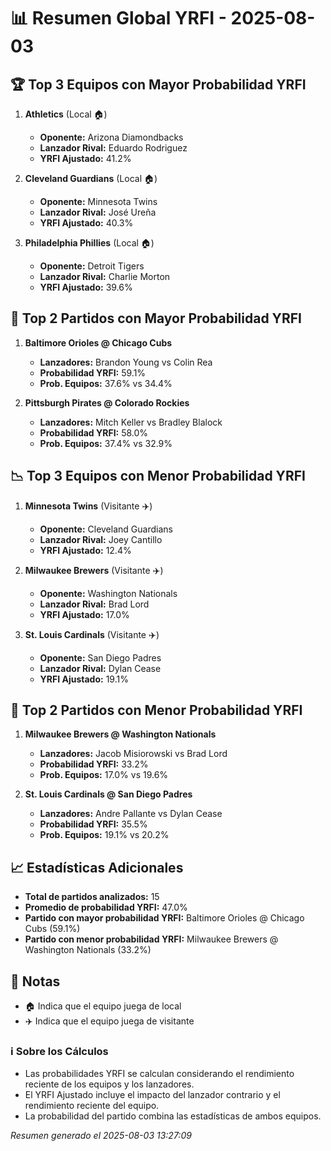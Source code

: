 # 📊 Resumen Global YRFI - 2025-08-03

## 🏆 Top 3 Equipos con Mayor Probabilidad YRFI

1. **Athletics** (Local 🏠)
   - **Oponente:** Arizona Diamondbacks
   - **Lanzador Rival:** Eduardo Rodriguez
   - **YRFI Ajustado:** 41.2%

2. **Cleveland Guardians** (Local 🏠)
   - **Oponente:** Minnesota Twins
   - **Lanzador Rival:** José Ureña
   - **YRFI Ajustado:** 40.3%

3. **Philadelphia Phillies** (Local 🏠)
   - **Oponente:** Detroit Tigers
   - **Lanzador Rival:** Charlie Morton
   - **YRFI Ajustado:** 39.6%

## 🎯 Top 2 Partidos con Mayor Probabilidad YRFI

1. **Baltimore Orioles @ Chicago Cubs**
   - **Lanzadores:** Brandon Young vs Colin Rea
   - **Probabilidad YRFI:** 59.1%
   - **Prob. Equipos:** 37.6% vs 34.4%

2. **Pittsburgh Pirates @ Colorado Rockies**
   - **Lanzadores:** Mitch Keller vs Bradley Blalock
   - **Probabilidad YRFI:** 58.0%
   - **Prob. Equipos:** 37.4% vs 32.9%

## 📉 Top 3 Equipos con Menor Probabilidad YRFI

1. **Minnesota Twins** (Visitante ✈️)
   - **Oponente:** Cleveland Guardians
   - **Lanzador Rival:** Joey Cantillo
   - **YRFI Ajustado:** 12.4%

2. **Milwaukee Brewers** (Visitante ✈️)
   - **Oponente:** Washington Nationals
   - **Lanzador Rival:** Brad Lord
   - **YRFI Ajustado:** 17.0%

3. **St. Louis Cardinals** (Visitante ✈️)
   - **Oponente:** San Diego Padres
   - **Lanzador Rival:** Dylan Cease
   - **YRFI Ajustado:** 19.1%

## 🛑 Top 2 Partidos con Menor Probabilidad YRFI

1. **Milwaukee Brewers @ Washington Nationals**
   - **Lanzadores:** Jacob Misiorowski vs Brad Lord
   - **Probabilidad YRFI:** 33.2%
   - **Prob. Equipos:** 17.0% vs 19.6%

2. **St. Louis Cardinals @ San Diego Padres**
   - **Lanzadores:** Andre Pallante vs Dylan Cease
   - **Probabilidad YRFI:** 35.5%
   - **Prob. Equipos:** 19.1% vs 20.2%

## 📈 Estadísticas Adicionales

- **Total de partidos analizados:** 15
- **Promedio de probabilidad YRFI:** 47.0%
- **Partido con mayor probabilidad YRFI:** Baltimore Orioles @ Chicago Cubs (59.1%)
- **Partido con menor probabilidad YRFI:** Milwaukee Brewers @ Washington Nationals (33.2%)

## 📝 Notas

- 🏠 Indica que el equipo juega de local
- ✈️ Indica que el equipo juega de visitante

### ℹ️ Sobre los Cálculos
- Las probabilidades YRFI se calculan considerando el rendimiento reciente de los equipos y los lanzadores.
- El YRFI Ajustado incluye el impacto del lanzador contrario y el rendimiento reciente del equipo.
- La probabilidad del partido combina las estadísticas de ambos equipos.

*Resumen generado el 2025-08-03 13:27:09*